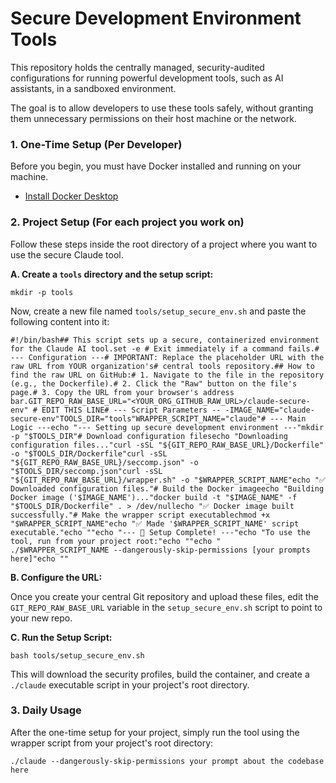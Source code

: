 # Secure Development Environment Tools

This repository holds the centrally managed, security-audited configurations for running powerful development tools, such as AI assistants, in a sandboxed environment.

The goal is to allow developers to use these tools safely, without granting them unnecessary permissions on their host machine or the network.

### 1. One-Time Setup (Per Developer)

Before you begin, you must have Docker installed and running on your machine.

- [Install Docker Desktop](https://www.docker.com/products/docker-desktop/ "null")

### 2. Project Setup (For each project you work on)

Follow these steps inside the root directory of a project where you want to use the secure Claude tool.

**A. Create a `tools` directory and the setup script:**

```
mkdir -p tools
```

Now, create a new file named `tools/setup_secure_env.sh` and paste the following content into it:

```
#!/bin/bash## This script sets up a secure, containerized environment for the Claude AI tool.set -e # Exit immediately if a command fails.# --- Configuration ---# IMPORTANT: Replace the placeholder URL with the raw URL from YOUR organization's# central tools repository.## How to find the raw URL on GitHub:# 1. Navigate to the file in the repository (e.g., the Dockerfile).# 2. Click the "Raw" button on the file's page.# 3. Copy the URL from your browser's address bar.GIT_REPO_RAW_BASE_URL="<YOUR_ORG_GITHUB_RAW_URL>/claude-secure-env" # EDIT THIS LINE# --- Script Parameters -- -IMAGE_NAME="claude-secure-env"TOOLS_DIR="tools"WRAPPER_SCRIPT_NAME="claude"# --- Main Logic ---echo "--- Setting up secure development environment ---"mkdir -p "$TOOLS_DIR"# Download configuration filesecho "Downloading configuration files..."curl -sSL "${GIT_REPO_RAW_BASE_URL}/Dockerfile" -o "$TOOLS_DIR/Dockerfile"curl -sSL "${GIT_REPO_RAW_BASE_URL}/seccomp.json" -o "$TOOLS_DIR/seccomp.json"curl -sSL "${GIT_REPO_RAW_BASE_URL}/wrapper.sh" -o "$WRAPPER_SCRIPT_NAME"echo "✅ Downloaded configuration files."# Build the Docker imageecho "Building Docker image ('$IMAGE_NAME')..."docker build -t "$IMAGE_NAME" -f "$TOOLS_DIR/Dockerfile" . > /dev/nullecho "✅ Docker image built successfully."# Make the wrapper script executablechmod +x "$WRAPPER_SCRIPT_NAME"echo "✅ Made '$WRAPPER_SCRIPT_NAME' script executable."echo ""echo "--- 🎉 Setup Complete! ---"echo "To use the tool, run from your project root:"echo ""echo "    ./$WRAPPER_SCRIPT_NAME --dangerously-skip-permissions [your prompts here]"echo ""
```

**B. Configure the URL:**

Once you create your central Git repository and upload these files, edit the `GIT_REPO_RAW_BASE_URL` variable in the `setup_secure_env.sh` script to point to your new repo.

**C. Run the Setup Script:**

```
bash tools/setup_secure_env.sh
```

This will download the security profiles, build the container, and create a `./claude` executable script in your project's root directory.

### 3. Daily Usage

After the one-time setup for your project, simply run the tool using the wrapper script from your project's root directory:

```
./claude --dangerously-skip-permissions your prompt about the codebase here
```
